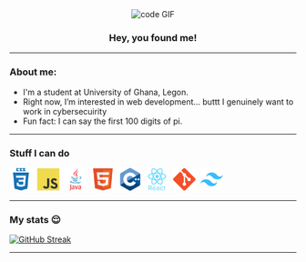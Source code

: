 <div align="center">
  <img src="https://media0.giphy.com/media/v1.Y2lkPTc5MGI3NjExcDJiajBvZHJnbmtuenQ2bXRiNGtrYTh2cGV6bW81MzcwNG5oYzVoZiZlcD12MV9naWZzX3NlYXJjaCZjdD1n/13HgwGsXF0aiGY/200.webp" alt = "code GIF"/>
</div>
  
<h3 align="center"> Hey, you found me! </h3>

---

### About me:
+ I'm a student at University of Ghana, Legon.
+ Right now, I’m interested in web development... buttt I genuinely want to work in cybersecuirity
+ Fun fact: I can say the first 100 digits of pi.
---
### Stuff I can do
  <div>
      
  <img src="https://github.com/devicons/devicon/blob/master/icons/css3/css3-plain-wordmark.svg"  title="CSS3" alt="CSS" width="40" height="40"/>&nbsp;
  <img src="https://github.com/devicons/devicon/blob/master/icons/javascript/javascript-original.svg" title="JavaScript" alt="JavaScript" width="40" height="40"/>&nbsp;
  <img src="https://github.com/devicons/devicon/blob/master/icons/java/java-original-wordmark.svg" title="Java" alt="Java" width="40" height="40"/>&nbsp;
  <img src="https://github.com/devicons/devicon/blob/master/icons/html5/html5-original.svg" title="HTML5" alt="HTML" width="40" height="40"/>&nbsp;
  <img src="https://github.com/devicons/devicon/blob/master/icons/cplusplus/cplusplus-original.svg" title="HTML5" alt="HTML" width="40" height="40"/>&nbsp;
  <img src="https://github.com/devicons/devicon/blob/master/icons/react/react-original-wordmark.svg" title="React" alt="React" width="40" height="40"/>&nbsp;
  <img src="https://github.com/devicons/devicon/blob/master/icons/git/git-original.svg" title="Git" alt="Git" width="40" height="40"/>&nbsp;
  <img src="https://github.com/devicons/devicon/blob/master/icons/tailwindcss/tailwindcss-original.svg" title="TailwindCSS" alt="TailwindCSS" width="40" height="40"/>&nbsp;

</div>

---

### My stats 😌
[![GitHub Streak](http://github-readme-streak-stats.herokuapp.com?user=favourrr-a&theme=github-dark-dimmed&hide_border=true)](https://git.io/streak-stats)
<!--START_SECTION:waka--><!--END_SECTION:waka-->
---
<img src="https://komarev.com/ghpvc/?username=favourrr-a&style=flat-square&color=blue" alt=""/>
<!---
favourrr-a/favourrr-a is a ✨ special ✨ repository because its `README.md` (this file) appears on your GitHub profile.
You can click the Preview link to take a look at your changes.
--->
